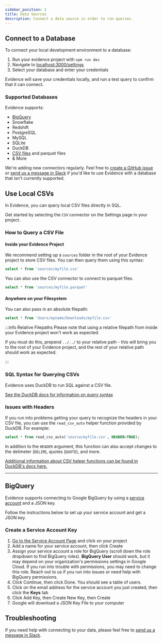 ```yaml
---
sidebar_position: 2
title: Data Sources
description: Connect a data source in order to run queries.
---
```


## Connect to a Database

To connect your local development environment to a database:

1. Run your evidence project with `npm run dev`
1. Navigate to [localhost:3000/settings](http://localhost:3000/settings)
1. Select your database and enter your credentials

Evidence will save your credentials locally, and run a test query to confirm that it can connect.

### Supported Databases

Evidence supports: 

- [BigQuery](#bigquery)
- Snowflake 
- Redshift
- PostgreSQL 
- MySQL 
- SQLite
- DuckDB
- [CSV files](#use-local-csvs) and parquet files
- & More

We're adding new connectors regularly. Feel free to [create a GitHub issue](https://github.com/evidence-dev/evidence/issues) or [send us a message in Slack](https://join.slack.com/t/evidencedev/shared_invite/zt-uda6wp6a-hP6Qyz0LUOddwpXW5qG03Q) if you'd like to use Evidence with a database that isn't currently supported.

## Use Local CSVs

In Evidence, you can query local CSV files directly in SQL.

Get started by selecting the `CSV` connector on the Settings page in your project.

### How to Query a CSV File

#### Inside your Evidence Project

We recommend setting up a `sources` folder in the root of your Evidence project to store CSV files. You can then query them using this syntax:

```sql
select * from 'sources/myfile.csv'
```

You can also use the CSV connector to connect to parquet files.

```sql
select * from 'sources/myfile.parquet'
```

#### Anywhere on your Filesystem

You can also pass in an absolute filepath:

```sql
select * from 'Users/myname/Downloads/myfile.csv'
```

:::info Relative Filepaths
Please note that using a relative filepath from inside your Evidence project won't work as expected.

If you must do this, prepend `../../` to your relative path - this will bring you to the root of your Evidence project, and the rest of your relative path should work as expected.

:::

### SQL Syntax for Querying CSVs
Evidence uses DuckDB to run SQL against a CSV file. 

[See the DuckDB docs for information on query syntax](https://duckdb.org/docs/sql/query_syntax/select)

### Issues with Headers
If you run into problems getting your query to recognize the headers in your CSV file, you can use the `read_csv_auto` helper function provided by DuckDB. For example:
```sql
select * from read_csv_auto('source/myfile.csv', HEADER=TRUE);
```

In addition to the `HEADER` argument, this function can also accept changes to the delimeter (`DELIM`), quotes (`QUOTE`), and more. 

[Additional information about CSV helper functions can be found in DuckDB's docs here.](https://duckdb.org/docs/data/csv)

--- 

## BigQuery

Evidence supports connecting to Google BigQuery by using a [service account](https://cloud.google.com/iam/docs/service-accounts) and a JSON key. 

Follow the instructions below to set up your service account and get a JSON key. 

### Create a Service Account Key

1. [Go to the Service Account Page](https://console.cloud.google.com/projectselector/iam-admin/serviceaccounts/create?supportedpurview=project&_ga=2.202527640.867747861.1622513856-469265758.1621868166&_gac=1.81391205.1622124503.CjwKCAjw47eFBhA9EiwAy8kzNKaExCvM0G229wH0PGh4USFcdB7wudKCKWt4MSEPM6wbQKCwOot1NxoCtxIQAvD_BwE) and click on your project
2. Add a name for your service account, then click Create
3. Assign your service account a role for BigQuery (scroll down the role dropdown to find BigQuery roles). **BigQuery User** should work, but it may depend on your organization's permissions settings in Google Cloud. If you run into trouble with permissions, you may need to change this role. Reach out to us if you run into issues or need help with BigQuery permissions.
4. Click Continue, then click Done. You should see a table of users.
5. Click on the email address for the service account you just created, then click the **Keys** tab
6. Click Add Key, then Create New Key, then Create
7. Google will download a JSON Key File to your computer

## Troubleshooting

If you need help with connecting to your data, please feel free to [send us a message in Slack](https://join.slack.com/t/evidencedev/shared_invite/zt-uda6wp6a-hP6Qyz0LUOddwpXW5qG03Q). 
